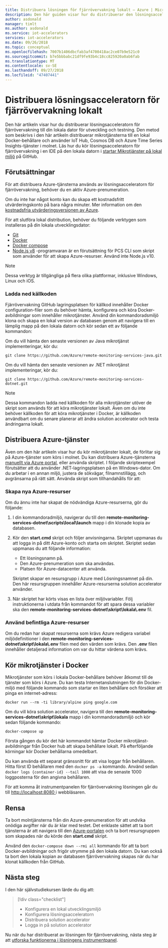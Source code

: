 ```yaml
---
title: Distribuera lösningen för fjärrövervakning lokalt – Azure | Microsoft Docs
description: Den här guiden visar hur du distribuerar den lösningsacceleratorn för fjärrövervakningen till din lokala dator för utveckling och testning.
author: asdonald
manager: timlt
ms.author: asdonald
ms.service: iot-accelerators
services: iot-accelerators
ms.date: 09/26/2018
ms.topic: conceptual
ms.openlocfilehash: 7007b1406dbcfab3af4700418ac2ce07b9e521c0
ms.sourcegitcommit: b7e5bbbabc21df9fe93b4c18cc825920a0ab6fab
ms.translationtype: MT
ms.contentlocale: sv-SE
ms.lasthandoff: 09/27/2018
ms.locfileid: "47407441"
---
```

# <a name="deploy-the-remote-monitoring-solution-accelerator-locally"></a>Distribuera lösningsacceleratorn för fjärrövervakning lokalt

Den här artikeln visar hur du distribuerar lösningsacceleratorn för fjärrövervakning till din lokala dator för utveckling och testning. Den metod som beskrivs i den här artikeln distribuerar mikrotjänsterna till en lokal Docker-behållare och använder IoT Hub, Cosmos DB och Azure Time Series Insights-tjänster i molnet. Läs hur du kör lösningsacceleratorn för fjärrövervakning i en IDE på den lokala datorn i [startar Mikrotjänster på lokal miljö](https://github.com/Azure/remote-monitoring-services-java/blob/master/docs/LOCAL_DEPLOYMENT.md) på GitHub.

## <a name="prerequisites"></a>Förutsättningar

För att distribuera Azure-tjänsterna används av lösningsacceleratorn för fjärrövervakning, behöver du en aktiv Azure-prenumeration.

Om du inte har något konto kan du skapa ett kostnadsfritt utvärderingskonto på bara några minuter. Mer information om den [kostnadsfria utvärderingsversionen av Azure](http://azure.microsoft.com/pricing/free-trial/).

För att slutföra lokal distribution, behöver du följande verktygen som installeras på din lokala utvecklingsdator:

* [Git](https://git-scm.com/)
* [Docker](https://www.docker.com)
* [Docker compose](https://docs.docker.com/compose/install/)
* [Node.js v8](https://nodejs.org/) -programvaran är en förutsättning för PCS CLI som skript som använder för att skapa Azure-resurser. Använd inte Node.js v10.

> [!NOTE]
> Dessa verktyg är tillgängliga på flera olika plattformar, inklusive Windows, Linux och iOS.

### <a name="download-the-source-code"></a>Ladda ned källkoden

Fjärrövervakning GitHub lagringsplatsen för källkod innehåller Docker configuration-filer som du behöver hämta, konfigurera och köra Docker-avbildningar som innehåller mikrotjänster. Använd din kommandoradsmiljö klona och skapa en lokal version av databasen genom att navigera till en lämplig mapp på den lokala datorn och kör sedan ett av följande kommandon:

Om du vill hämta den senaste versionen av Java mikrotjänst implementeringar, kör du:

```cmd/sh
git clone https://github.com/Azure/remote-monitoring-services-java.git
```

Om du vill hämta den senaste versionen av .NET mikrotjänst implementeringar, kör du:

```cmd\sh
git clone https://github.com/Azure/remote-monitoring-services-dotnet.git
```

> [!NOTE]
> Dessa kommandon ladda ned källkoden för alla mikrotjänster utöver de skript som används för att köra mikrotjänster lokalt. Även om du inte behöver källkoden för att köra mikrotjänster i Docker, är källkoden användbart om du senare planerar att ändra solution accelerator och testa ändringarna lokalt.

## <a name="deploy-the-azure-services"></a>Distribuera Azure-tjänster

Även om den här artikeln visar hur du kör mikrotjänster lokalt, de förlitar sig på Azure-tjänster som körs i molnet. Du kan distribuera Azure-tjänsterna [manuellt via Azure portal](https://github.com/Azure/azure-iot-pcs-remote-monitoring-dotnet/wiki/Manual-steps-to-create-azure-resources-for-local-setup), eller använda skriptet. I följande skriptexempel förutsätter att du använder .NET-lagringsplatsen på en Windows-dator. Om du arbetar i en annan miljö, justera de sökvägar, filnamnstillägg, och avgränsarna på rätt sätt. Använda skript som tillhandahålls för att:

### <a name="create-new-azure-resources"></a>Skapa nya Azure-resurser

Om du ännu inte har skapat de nödvändiga Azure-resurserna, gör du följande:

1. I din kommandoradmiljö, navigerar du till den **remote-monitoring-services-dotnet\scripts\local\launch** mapp i din klonade kopia av databasen.

2. Kör den **start.cmd** skript och följer anvisningarna. Skriptet uppmanas du att logga in på ditt Azure-konto och starta om skriptet. Skriptet sedan uppmanas du att följande information:
    * Ett lösningsnamn på.
    * Den Azure-prenumeration som ska användas.
    * Platsen för Azure-datacenter att använda.

    Skriptet skapar en resursgrupp i Azure med Lösningsnamnet på din. Den här resursgruppen innehåller Azure-resurserna solution accelerator använder.

3. När skriptet har körts visas en lista över miljövariabler. Följ instruktionerna i utdata från kommandot för att spara dessa variabler ska den **remote-monitoring-services-dotnet\\skript\\lokala\\.env** fil.

### <a name="use-existing-azure-resources"></a>Använd befintliga Azure-resurser

Om du redan har skapat resurserna som krävs Azure redigera variabel miljödefinitioner i den **remote-monitoring-services-dotnet\\skript\\lokala\\.env** filen med den värden som krävs. Den **.env** filen innehåller detaljerad information om var du hittar värdena som krävs.

## <a name="run-the-microservices-in-docker"></a>Kör mikrotjänster i Docker

Mikrotjänster som körs i lokala Docker-behållare behöver åtkomst till de tjänster som körs i Azure. Du kan testa Internetanslutningen för din Docker-miljö med följande kommando som startar en liten behållare och försöker att pinga en internet-adress:

```cmd/sh
docker run --rm -ti library/alpine ping google.com
```

Om du vill köra solution accelerator, navigera till den **remote-monitoring-services-dotnet\\skript\\lokala** mapp i din kommandoradsmiljö och kör sedan följande kommando:

```cmd\sh
docker-compose up
```

Första gången du kör det här kommandot hämtar Docker mikrotjänst-avbildningar från Docker hub att skapa behållare lokalt. På efterföljande körningar kör Docker behållarna omedelbart.

Du kan använda ett separat gränssnitt för att visa loggar från behållaren. Hitta först ID behållaren med den `docker ps -a` kommando. Använd sedan `docker logs {container-id} --tail 1000` att visa de senaste 1000 loggposterna för den angivna behållaren.

För att komma åt instrumentpanelen för fjärrövervakning lösningen går du till [ http://localhost:8080 ](http://localhost:8080) i webbläsaren.

## <a name="clean-up"></a>Rensa

Ta bort molntjänsterna från din Azure-prenumeration för att undvika onödiga avgifter när du är klar med testet. Det enklaste sättet att ta bort tjänsterna är att navigera till den [Azure-portalen](https://ms.portal.azure.com) och ta bort resursgruppen som skapades när du körde den **start.cmd** skript.

Använd den `docker-compose down --rmi all` kommando för att ta bort Docker-avbildningar och frigör utrymme på den lokala datorn. Du kan också ta bort den lokala kopian av databasen fjärrövervakning skapas när du har klonat källkoden från GitHub.

## <a name="next-steps"></a>Nästa steg

I den här självstudiekursen lärde du dig att:

> [!div class="checklist"]
> * Konfigurera en lokal utvecklingsmiljö
> * Konfigurera lösningsacceleratorn
> * Distribuera solution accelerator
> * Logga in på solution accelerator

Nu när du har distribuerat av lösningen för fjärrövervakning, nästa steg är att [utforska funktionerna i lösningens instrumentpanel](quickstart-remote-monitoring-deploy.md).

<!-- Next tutorials in the sequence -->
